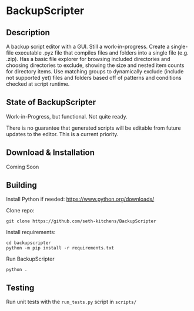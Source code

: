# BackupScripter

## Description

A backup script editor with a GUI. Still a work-in-progress. Create a single-file executable .pyz file that compiles files and folders into a single file (e.g. .zip). Has a basic file explorer for browsing included directories and choosing directories to exclude, showing the size and nested item counts for directory items. Use matching groups to dynamically exclude (include not supported yet) files and folders based off of patterns and conditions checked at script runtime.



## State of BackupScripter

Work-in-Progress, but functional. Not quite ready.

There is no guarantee that generated scripts will be editable from future updates to the editor. This is a current priority.



## Download & Installation

Coming Soon



## Building

Install Python if needed: https://www.python.org/downloads/

Clone repo:
```
git clone https://github.com/seth-kitchens/BackupScripter
```

Install requirements:
```
cd backupscripter
python -m pip install -r requirements.txt
```

Run BackupScripter
```
python .
```



## Testing

Run unit tests with the `run_tests.py` script in `scripts/`
